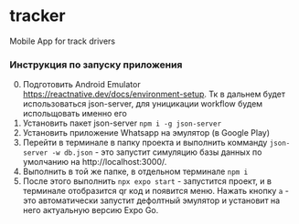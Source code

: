 # tracker
Mobile App for track drivers

### Инструкция по запуску приложения

0. Подготовить Android Emulator https://reactnative.dev/docs/environment-setup. Тк в дальнем будет использоваться json-server, для уницикации workflow будем испольщовать именно его
1. Установить пакет json-server `npm i -g json-server`
2. Установить приложение Whatsapp на эмулятор (в Google Play)
3. Перейти в терминале в папку проекта и выполнить комманду `json-server -w db.json` - это запустит симуляцию базы данных по умолчанию на http://localhost:3000/.
4. Выполнить в той же папке, в отдельном терминале `npm i`
5. После этого выполнить `npx expo start` - запустится проект, и в терминале отобразится qr код и появится меню. Нажать кнопку `a` - это автоматически запустит дефолтный эмулятор и установит на него актуальную версию Expo Go.


